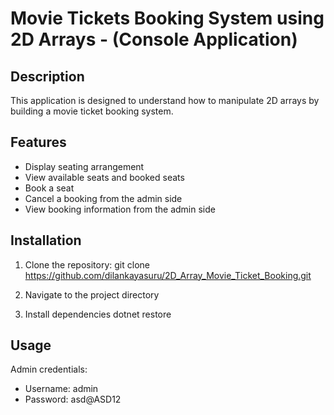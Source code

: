 # Movie Tickets Booking System using 2D Arrays - (Console Application)

## Description
This application is designed to understand how to manipulate 2D arrays by building a movie ticket booking system.

## Features
- Display seating arrangement
- View available seats and booked seats
- Book a seat
- Cancel a booking from the admin side
- View booking information from the admin side

## Installation
1. Clone the repository:
    git clone https://github.com/dilankayasuru/2D_Array_Movie_Ticket_Booking.git

3. Navigate to the project directory
5. Install dependencies
    dotnet restore

## Usage
Admin credentials: 
- Username: admin
- Password: asd@ASD12
